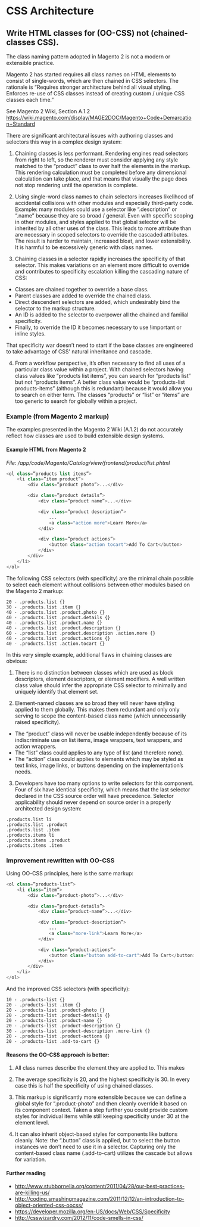 # CSS Architecture

## Write HTML classes for (OO-CSS) not (chained-classes CSS).

The class naming pattern adopted in Magento 2 is not a modern or extensible practice.

Magento 2 has started requires all class names on HTML elements to consist of single-words, which are then chained in CSS selectors. The rationale is “Requires stronger architecture behind all visual styling. Enforces re-use of CSS classes instead of creating custom / unique CSS classes each time.”

See Magento 2 Wiki, Section A.1.2 https://wiki.magento.com/display/MAGE2DOC/Magento+Code+Demarcation+Standard

There are significant architectural issues with authoring classes and selectors this way in a complex design system:

1. Chaining classes is less performant. Rendering engines read selectors from right to left, so the renderer must consider applying any style matched to the “product” class to over half the elements in the markup. This rendering calculation must be completed before any dimensional calculation can take place, and that means that visually the page does not stop rendering until the operation is complete.

2. Using single-word class names to chain selectors increases likelihood of accidental collisions with other modules and especially third-party code. Example: many modules could use a selector like “.description” or “.name” because they are so broad / general. Even with specific scoping in other modules, and styles applied to that global selector will be inherited by all other uses of the class. This leads to more attribute than are necessary in scoped selectors to override the cascaded attributes. The result is harder to maintain, increased bloat, and lower extensibility. It is harmful to be excessively generic with class names.

3. Chaining classes in a selector rapidly increases the specificity of that selector. This makes variations on an element more difficult to override and contributes to specificity escalation killing the cascading nature of CSS:

* Classes are chained together to override a base class.
* Parent classes are added to override the chained class.
* Direct descendent selectors are added, which undesirably bind the selector to the markup structure.
* An ID is added to the selector to overpower all the chained and familial specificity.
* Finally, to override the ID it becomes necessary to use !important or inline styles.

That specificity war doesn’t need to start if the base classes are engineered to take advantage of CSS’ natural inheritance and cascade.

4. From a workflow perspective, it’s often necessary to find all uses of a particular class value within a project. With chained selectors having class values like “products list items”, you can search for “products list” but not “products items”. A better class value would be “products-list products-items” (although this is redundant) because it would allow you to search on either term. The classes “products” or “list” or “items” are too generic to search for globally within a project.

### Example (from Magento 2 markup)

The examples presented in the Magento 2 Wiki (A.1.2) do not accurately reflect how classes are used to build extensible design systems.

#### Example HTML from Magento 2

*File: /app/code/Magento/Catalog/view/frontend/product/list.phtml*

```php
<ol class=”products list items”>
    <li class=”item product”>
        <div class=”product photo”>...</div>

        <div class=”product details”>
            <div class=”product name”>...</div>

            <div class=”product description”>
                ...
                <a class="action more">Learn More</a>
            </div>

            <div class=”product actions”>
                <button class="action tocart">Add To Cart</button>
            </div>
        </div>
    </li>
</ol>
```

The following CSS selectors (with specificity) are the minimal chain possible to select each element without collisions between other modules based on the Magento 2 markup:

```
20 - .products.list {}
30 - .products.list .item {}
40 - .products.list .product.photo {}
40 - .products.list .product.details {}
40 - .products.list .product.name {}
40 - .products.list .product.description {}
60 - .products.list .product.description .action.more {}
40 - .products.list .product.actions {}
40 - .products.list .action.tocart {}
```

In this very simple example, additional flaws in chaining classes are obvious:

1. There is no distinction between classes which are used as block descriptors, element descriptors, or element modifiers. A well written class value should infer the appropriate CSS selector to minimally and uniquely identify that element set.

2. Element-named classes are so broad they will never have styling applied to them globally. This makes them redundant and only only serving to scope the content-based class name (which unnecessarily raised specificity).

* The “product” class will never be usable independently because of its indiscriminate use on list items, image wrappers, text wrappers, and action wrappers.
* The “list” class could applies to any type of list (and therefore none).
* The “action” class could applies to elements which may be styled as text links, image links, or buttons depending on the implementation’s needs.

3. Developers have too many options to write selectors for this component. Four of six have identical specificity, which means that the last selector declared in the CSS source order will have precedence. Selector applicability should never depend on source order in a properly architected design system:

```
.products.list li
.products.list .product
.products.list .item
.products.items li
.products.items .product
.products.items .item
```

### Improvement rewritten with OO-CSS

Using OO-CSS principles, here is the same markup:

```php
<ol class=”products-list”>
    <li class=”item”>
        <div class=”product-photo”>...</div>

        <div class=”product-details”>
            <div class=”product-name”>...</div>

            <div class=”product-description”>
                ...
                <a class="more-link">Learn More</a>
            </div>

            <div class=”product-actions”>
                <button class="button add-to-cart">Add To Cart</button>
            </div>
        </div>
    </li>
</ol>
```

And the improved CSS selectors (with specificity):

```
10 - .products-list {}
20 - .products-list .item {}
20 - .products-list .product-photo {}
20 - .products-list .product-details {}
20 - .products-list .product-name {}
20 - .products-list .product-description {}
30 - .products-list .product-description .more-link {}
20 - .products-list .product-actions {}
20 - .products-list .add-to-cart {}
```

#### Reasons the OO-CSS approach is better:

1. All class names describe the element they are applied to. This makes

2. The average specificity is 20, and the highest specificity is 30. In every case this is half the specificity of using chained classes.

3. This markup is significantly more extensible because we can define a global style for “.product-photo” and then cleanly override it based on its component context. Taken a step further you could provide custom styles for individual items while still keeping specificity under 30 at the element level.

4. It can also inherit object-based styles for components like buttons cleanly. Note: the “.button” class is applied, but to select the button instances we don’t need to use it in a selector. Capturing only the content-based class name (.add-to-cart) utilizes the cascade but allows for variation.

#### Further reading

* http://www.stubbornella.org/content/2011/04/28/our-best-practices-are-killing-us/ 
* http://coding.smashingmagazine.com/2011/12/12/an-introduction-to-object-oriented-css-oocss/
* https://developer.mozilla.org/en-US/docs/Web/CSS/Specificity 
* http://csswizardry.com/2012/11/code-smells-in-css/ 